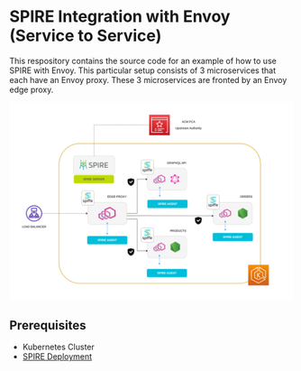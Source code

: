 # SPIRE Integration with Envoy (Service to Service)

This respository contains the source code for an example of how to use SPIRE with Envoy. This particular setup consists of 3 microservices that each have an Envoy proxy. These 3 microservices are fronted by an Envoy edge proxy. 

![Alt text](./tech-arch-diagram.png?raw=true "Architecture Diagram for SPIRE and Envoy Deployment in Amazon EKS")

## Prerequisites
* Kubernetes Cluster
* [SPIRE Deployment](https://spiffe.io/docs/latest/try/getting-started-k8s/)